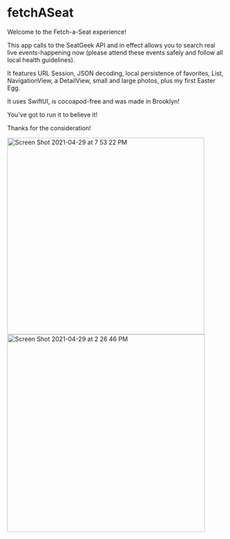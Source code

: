 # fetchASeat

Welcome to the Fetch-a-Seat experience!

This app calls to the SeatGeek API and in effect allows you to search real live events-happening now (please attend these events safely and follow all local health guidelines).

It features URL Session, JSON decoding, local persistence of favorites, List, NavigationView, a DetailView, small and large photos, plus my first Easter Egg.

It uses SwiftUI, is cocoapod-free and was made in Brooklyn!

You've got to run it to believe it!

Thanks for the consideration!

<img width="456" alt="Screen Shot 2021-04-29 at 7 53 22 PM" src="https://user-images.githubusercontent.com/37166748/116632512-56cb9a00-a925-11eb-8b42-39ac4a1e2206.png"><img width="458" alt="Screen Shot 2021-04-29 at 2 26 46 PM" src="https://user-images.githubusercontent.com/37166748/116602442-bd3ac300-a8f9-11eb-851a-64d869f306da.png">
